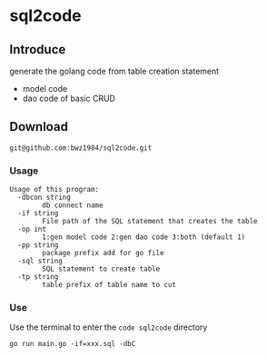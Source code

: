# sql2code
## Introduce
generate the golang code from table creation statement
* model code
* dao code of basic CRUD
## Download
```
git@github.com:bwz1984/sql2code.git
```
### Usage
```
Usage of this program:
  -dbcon string
        db connect name
  -if string
        File path of the SQL statement that creates the table
  -op int
        1:gen model code 2:gen dao code 3:both (default 1)
  -pp string
        package prefix add for go file
  -sql string
        SQL statement to create table
  -tp string
        table prefix of table name to cut
```
### Use
Use the terminal to enter the ```code sql2code``` directory
```
go run main.go -if=xxx.sql -dbC
```
